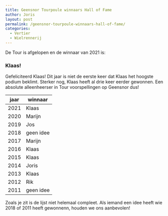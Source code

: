 ```yaml
---
title: Geensnor Tourpoule winnaars Hall of Fame
author: Joris
layout: post
permalink: /geensnor-tourpoule-winnaars-hall-of-fame/
categories:
  - Vertier
  - Wielrennerij
---
```

 De Tour is afgelopen en de winnaar van 2021 is: 

### Klaas!

Gefeliciteerd Klaas! Dit jaar is niet de eerste keer dat Klaas het hoogste podium beklimt. Sterker nog, Klaas heeft al drie keer eerder gewonnen. Een absolute alleenheerser in Tour voorspellingen op Geensnor dus!


|jaar|winnaar|
|----|-------|
|2021|Klaas  |
|2020|Marijn |
|2019|Jos    |
|2018|geen idee|
|2017|Marijn |
|2016|Klaas  |
|2015|Klaas  |
|2014|Joris  |
|2013|Klaas  |
|2012|Rik    |
|2011|geen idee|

Zoals je zit is de lijst niet helemaal compleet. Als iemand een idee heeft wie 2018 of 2011 heeft gewonnenn, houden we ons aanbevolen!